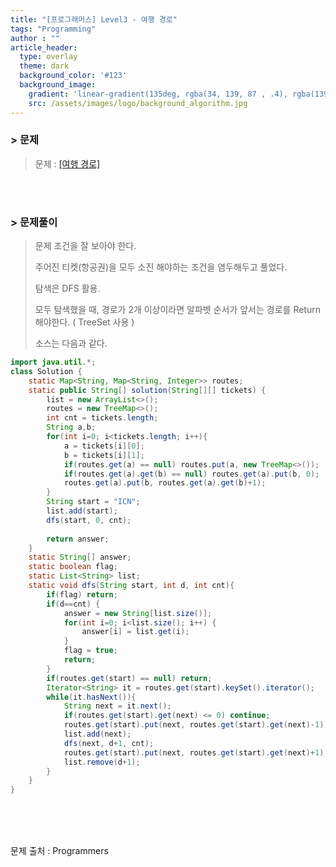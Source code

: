```yaml
---
title: "[프로그래머스] Level3 - 여행 경로"
tags: "Programming"
author : ""
article_header:
  type: overlay
  theme: dark
  background_color: '#123'
  background_image:
    gradient: 'linear-gradient(135deg, rgba(34, 139, 87 , .4), rgba(139, 34, 139, .4))'
    src: /assets/images/logo/background_algorithm.jpg
---
```


### > 문제

> 문제 : [[여행 경로]](https://programmers.co.kr/learn/courses/30/lessons/43164)

<br>

<br>

### > 문제풀이

> 문제 조건을 잘 보아야 한다.
>
> 주어진 티켓(항공권)을 모두 소진 해야하는 조건을 염두해두고 풀었다. 
>
> 탐색은 DFS 활용.
>
> 모두 탐색했을 때, 경로가 2개 이상이라면 알파벳 순서가 앞서는 경로를 Return 해야한다. ( TreeSet 사용 )
>
> 소스는 다음과 같다.

```java
import java.util.*;
class Solution {
    static Map<String, Map<String, Integer>> routes;
    static public String[] solution(String[][] tickets) {
    	list = new ArrayList<>();
        routes = new TreeMap<>();
        int cnt = tickets.length;
        String a,b;
        for(int i=0; i<tickets.length; i++){
            a = tickets[i][0];
            b = tickets[i][1];
            if(routes.get(a) == null) routes.put(a, new TreeMap<>());
            if(routes.get(a).get(b) == null) routes.get(a).put(b, 0);
            routes.get(a).put(b, routes.get(a).get(b)+1);
        }
        String start = "ICN";
        list.add(start);
        dfs(start, 0, cnt);
        
        return answer;
    }
    static String[] answer;
    static boolean flag;
    static List<String> list;
    static void dfs(String start, int d, int cnt){
    	if(flag) return;
        if(d==cnt) {
        	answer = new String[list.size()];
        	for(int i=0; i<list.size(); i++) {
        		answer[i] = list.get(i);
        	}
        	flag = true;
        	return;
        }
        if(routes.get(start) == null) return;
        Iterator<String> it = routes.get(start).keySet().iterator();
        while(it.hasNext()){
            String next = it.next();
            if(routes.get(start).get(next) <= 0) continue;
            routes.get(start).put(next, routes.get(start).get(next)-1);
            list.add(next);
            dfs(next, d+1, cnt);
            routes.get(start).put(next, routes.get(start).get(next)+1);
            list.remove(d+1);
        }
    }
}
```



<br/>

<br/>

<br/>

문제 출처 : Programmers

<br/>

<br/>

<br/>